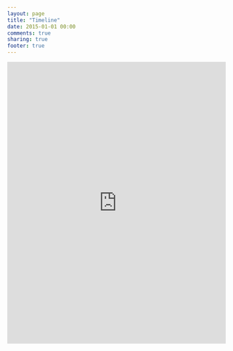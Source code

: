 ```yaml
---
layout: page
title: "Timeline"
date: 2015-01-01 00:00
comments: true
sharing: true
footer: true
---
```


<iframe src='http://cdn.knightlab.com/libs/timeline/latest/embed/index.html?source=0AsX56oojO58rdFVaUElaR1VZdUtVSnJmd2x2dS1zQ0E&font=Bevan-PotanoSans&maptype=ROADMAP&lang=en&height=650' width='100%' height='650' frameborder='0'></iframe>